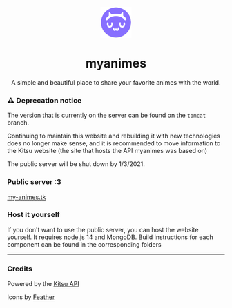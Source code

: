 <p align="center">
  <img width="72" height="72" src="art/icon.png?raw=true">
  <h1 align="center">myanimes</h1>
</p>

<p align="center">A simple and beautiful place to share your favorite animes with the world.</p>

### ⚠️ Deprecation notice
The version that is currently on the server can be found on the `tomcat` branch.

Continuing to maintain this website and rebuilding it with new technologies does no longer make sense, and it is recommended to move information to the Kitsu website (the site that hosts the API myanimes was based on)

The public server will be shut down by 1/3/2021.

### Public server :3
 [my-animes.tk](https://my-animes.tk/)

### Host it yourself
If you don't want to use the public server, you can host the website yourself. It requires node.js 14 and MongoDB. Build instructions for each component can be found in the corresponding folders

---

### Credits
Powered by the [Kitsu API](https://github.com/hummingbird-me)

Icons by [Feather](https://feathericons.com)
